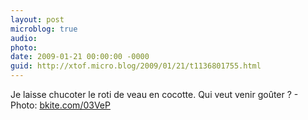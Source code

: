 ```yaml
---
layout: post
microblog: true
audio: 
photo: 
date: 2009-01-21 00:00:00 -0000
guid: http://xtof.micro.blog/2009/01/21/t1136801755.html
---
```

Je laisse chucoter le roti de veau en cocotte. Qui veut venir goûter ? - Photo: [bkite.com/03VeP](http://bkite.com/03VeP)
